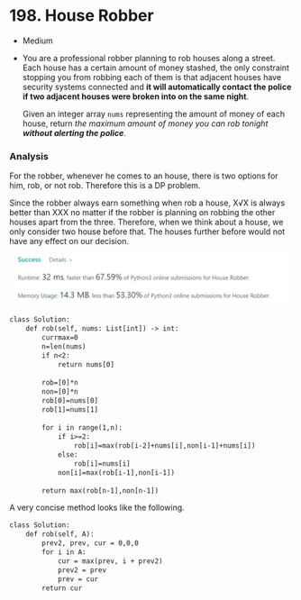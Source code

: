 # 198. House Robber

* Medium
*   You are a professional robber planning to rob houses along a street. Each house has a certain amount of money stashed, the only constraint stopping you from robbing each of them is that adjacent houses have security systems connected and **it will automatically contact the police if two adjacent houses were broken into on the same night**.

    Given an integer array `nums` representing the amount of money of each house, return _the maximum amount of money you can rob tonight **without alerting the police**_.

### Analysis

For the robber, whenever he comes to an house, there is two options for him, rob, or not rob. Therefore this is a DP problem.&#x20;

Since the robber always earn something when rob a house, X√X is always better than XXX no matter if the robber is planning on robbing the other houses apart from the three. Therefore, when we think about a house, we only consider two house before that. The houses further before would not have any effect on our decision.&#x20;

![](<../.gitbook/assets/image (8) (1) (1).png>)

```
class Solution:
    def rob(self, nums: List[int]) -> int:
        currmax=0
        n=len(nums)
        if n<2:
            return nums[0]
        
        rob=[0]*n
        non=[0]*n
        rob[0]=nums[0]
        rob[1]=nums[1]
        
        for i in range(1,n):
            if i>=2:
                rob[i]=max(rob[i-2]+nums[i],non[i-1]+nums[i])
            else:
                rob[i]=nums[i]
            non[i]=max(rob[i-1],non[i-1])
            
        return max(rob[n-1],non[n-1])
```

A very concise method looks like the following.&#x20;

```
class Solution:
    def rob(self, A):
        prev2, prev, cur = 0,0,0
        for i in A:
            cur = max(prev, i + prev2)
            prev2 = prev
            prev = cur
        return cur
```

